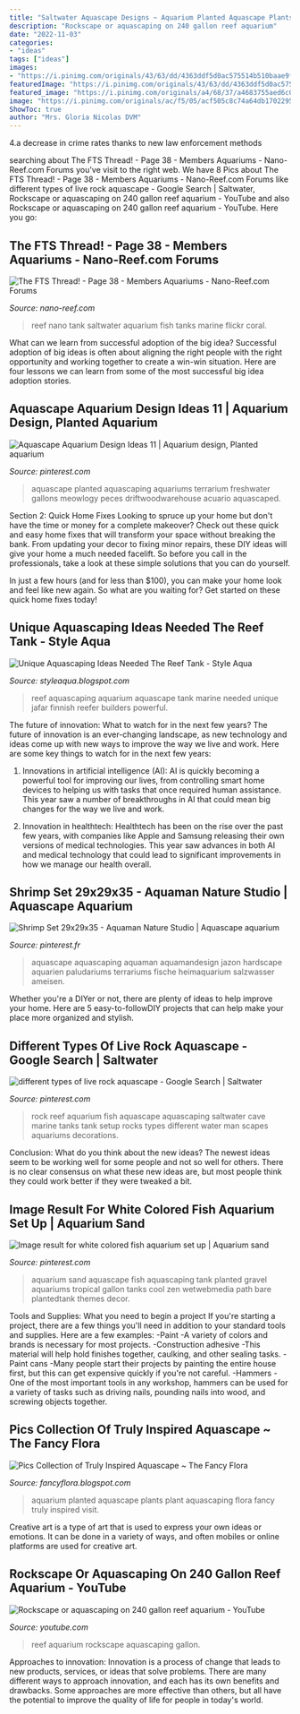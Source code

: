 ```yaml
---
title: "Saltwater Aquascape Designs ~ Aquarium Planted Aquascape Plants Plant Aquascaping Flora Fancy Truly Inspired Visit"
description: "Rockscape or aquascaping on 240 gallon reef aquarium"
date: "2022-11-03"
categories:
- "ideas"
tags: ["ideas"]
images:
- "https://i.pinimg.com/originals/43/63/dd/4363ddf5d0ac575514b510baae9f84bb.jpg"
featuredImage: "https://i.pinimg.com/originals/43/63/dd/4363ddf5d0ac575514b510baae9f84bb.jpg"
featured_image: "https://i.pinimg.com/originals/a4/68/37/a4683755aed6c02fd724ea645320708a.jpg"
image: "https://i.pinimg.com/originals/ac/f5/05/acf505c8c74a64db170229528518044d.jpg"
ShowToc: true
author: "Mrs. Gloria Nicolas DVM"
---
```



4.a decrease in crime rates thanks to new law enforcement methods

	

		
searching about The FTS Thread! - Page 38 - Members Aquariums - Nano-Reef.com Forums you've visit to the right web. We have 8 Pics about The FTS Thread! - Page 38 - Members Aquariums - Nano-Reef.com Forums like different types of live rock aquascape - Google Search | Saltwater, Rockscape or aquascaping on 240 gallon reef aquarium - YouTube and also Rockscape or aquascaping on 240 gallon reef aquarium - YouTube. Here you go:
		
    
## The FTS Thread! - Page 38 - Members Aquariums - Nano-Reef.com Forums

<img loading=lazy src="https://farm3.staticflickr.com/2925/14082058998_0dd1176efc_b.jpg" onerror="this.onerror=null;this.src='https://tse4.mm.bing.net/th?id=OIP.Zp_77AH_4MjfcrvhKCYAbwHaI4&amp;pid=15.1';" alt="The FTS Thread! - Page 38 - Members Aquariums - Nano-Reef.com Forums">

_Source: nano-reef.com_

>reef nano tank saltwater aquarium fish tanks marine flickr coral. 

	

What can we learn from successful adoption of the big idea?
Successful adoption of big ideas is often about aligning the right people with the right opportunity and working together to create a win-win situation. Here are four lessons we can learn from some of the most successful big idea adoption stories.

    
## Aquascape Aquarium Design Ideas 11 | Aquarium Design, Planted Aquarium

<img loading=lazy src="https://i.pinimg.com/originals/a4/68/37/a4683755aed6c02fd724ea645320708a.jpg" onerror="this.onerror=null;this.src='https://tse3.mm.bing.net/th?id=OIP.04fQWVFGP7oqrIkmzzwG6AHaHz&amp;pid=15.1';" alt="Aquascape Aquarium Design Ideas 11 | Aquarium design, Planted aquarium">

_Source: pinterest.com_

>aquascape planted aquascaping aquariums terrarium freshwater gallons meowlogy peces driftwoodwarehouse acuario aquascaped. 

	

Section 2: Quick Home Fixes
Looking to spruce up your home but don't have the time or money for a complete makeover? Check out these quick and easy home fixes that will transform your space without breaking the bank.
From updating your decor to fixing minor repairs, these DIY ideas will give your home a much needed facelift. So before you call in the professionals, take a look at these simple solutions that you can do yourself.

In just a few hours (and for less than $100), you can make your home look and feel like new again. So what are you waiting for? Get started on these quick home fixes today!

    
## Unique Aquascaping Ideas Needed The Reef Tank - Style Aqua

<img loading=lazy src="https://www.reef2reef.com/attachments/dsc02251-jpg.3450/" onerror="this.onerror=null;this.src='https://tse2.mm.bing.net/th?id=OIP.ggOa1wYXqHixi7KnPTtsmAHaE8&amp;pid=15.1';" alt="Unique Aquascaping Ideas Needed The Reef Tank - Style Aqua">

_Source: styleaqua.blogspot.com_

>reef aquascaping aquarium aquascape tank marine needed unique jafar finnish reefer builders powerful. 

	

The future of innovation: What to watch for in the next few years?
The future of innovation is an ever-changing landscape, as new technology and ideas come up with new ways to improve the way we live and work. Here are some key things to watch for in the next few years: 
1. Innovations in artificial intelligence (AI): AI is quickly becoming a powerful tool for improving our lives, from controlling smart home devices to helping us with tasks that once required human assistance. This year saw a number of breakthroughs in AI that could mean big changes for the way we live and work. 

2. Innovation in healthtech: Healthtech has been on the rise over the past few years, with companies like Apple and Samsung releasing their own versions of medical technologies. This year saw advances in both AI and medical technology that could lead to significant improvements in how we manage our health overall. 


    
## Shrimp Set 29x29x35 - Aquaman Nature Studio | Aquascape Aquarium

<img loading=lazy src="https://i.pinimg.com/736x/da/fe/87/dafe87f3b4af4f107e7df6c1b5ed872f.jpg" onerror="this.onerror=null;this.src='https://tse4.mm.bing.net/th?id=OIP.VsOAWymOnNMEZ-fHUEWfzAHaHa&amp;pid=15.1';" alt="Shrimp Set 29x29x35 - Aquaman Nature Studio | Aquascape aquarium">

_Source: pinterest.fr_

>aquascape aquascaping aquaman aquamandesign jazon hardscape aquarien paludariums terrariums fische heimaquarium salzwasser ameisen. 

	

Whether you're a DIYer or not, there are plenty of ideas to help improve your home. Here are 5 easy-to-followDIY projects that can help make your place more organized and stylish.

    
## Different Types Of Live Rock Aquascape - Google Search | Saltwater

<img loading=lazy src="https://i.pinimg.com/originals/43/63/dd/4363ddf5d0ac575514b510baae9f84bb.jpg" onerror="this.onerror=null;this.src='https://tse1.mm.bing.net/th?id=OIP.4_5UOVrTwTWyWdyYT6D9hgHaFj&amp;pid=15.1';" alt="different types of live rock aquascape - Google Search | Saltwater">

_Source: pinterest.com_

>rock reef aquarium fish aquascape aquascaping saltwater cave marine tanks tank setup rocks types different water man scapes aquariums decorations. 

	

Conclusion: What do you think about the new ideas?
The newest ideas seem to be working well for some people and not so well for others. There is no clear consensus on what these new ideas are, but most people think they could work better if they were tweaked a bit.

    
## Image Result For White Colored Fish Aquarium Set Up | Aquarium Sand

<img loading=lazy src="https://i.pinimg.com/originals/ac/f5/05/acf505c8c74a64db170229528518044d.jpg" onerror="this.onerror=null;this.src='https://tse2.mm.bing.net/th?id=OIP.id7M4BCeW24XPa6y26OIlAHaD2&amp;pid=15.1';" alt="Image result for white colored fish aquarium set up | Aquarium sand">

_Source: pinterest.com_

>aquarium sand aquascape fish aquascaping tank planted gravel aquariums tropical gallon tanks cool zen wetwebmedia path bare plantedtank themes decor. 

	

Tools and Supplies: What you need to begin a project
If you're starting a project, there are a few things you'll need in addition to your standard tools and supplies. Here are a few examples: 
-Paint -A variety of colors and brands is necessary for most projects. 
-Construction adhesive -This material will help hold finishes together, caulking, and other sealing tasks. 
-Paint cans -Many people start their projects by painting the entire house first, but this can get expensive quickly if you're not careful. 
-Hammers -One of the most important tools in any workshop, hammers can be used for a variety of tasks such as driving nails, pounding nails into wood, and screwing objects together.

    
## Pics Collection Of Truly Inspired Aquascape ~ The Fancy Flora

<img loading=lazy src="https://2.bp.blogspot.com/-kbi4TN2f4tM/UYDCUs7O2qI/AAAAAAAABcI/iZ-8lRfwC7E/s1600/houstonpffinal32-1.jpg" onerror="this.onerror=null;this.src='https://tse4.mm.bing.net/th?id=OIP.J2UWrMcHlWcF5_qe9qqdHwHaFC&amp;pid=15.1';" alt="Pics Collection of Truly Inspired Aquascape ~ The Fancy Flora">

_Source: fancyflora.blogspot.com_

>aquarium planted aquascape plants plant aquascaping flora fancy truly inspired visit. 

	

Creative art is a type of art that is used to express your own ideas or emotions. It can be done in a variety of ways, and often mobiles or online platforms are used for creative art.

    
## Rockscape Or Aquascaping On 240 Gallon Reef Aquarium - YouTube

<img loading=lazy src="https://i.ytimg.com/vi/266ASdII8vU/maxresdefault.jpg" onerror="this.onerror=null;this.src='https://tse4.mm.bing.net/th?id=OIP.DFw7_DoUtMRosWm5xgNOlwHaEK&amp;pid=15.1';" alt="Rockscape or aquascaping on 240 gallon reef aquarium - YouTube">

_Source: youtube.com_

>reef aquarium rockscape aquascaping gallon. 

	

Approaches to innovation:
Innovation is a process of change that leads to new products, services, or ideas that solve problems. There are many different ways to approach innovation, and each has its own benefits and drawbacks. Some approaches are more effective than others, but all have the potential to improve the quality of life for people in today's world.

